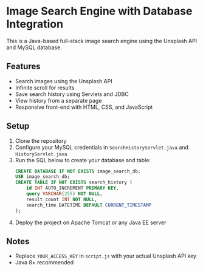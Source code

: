 # Image Search Engine with Database Integration

This is a Java-based full-stack image search engine using the Unsplash API and MySQL database.

## Features

- Search images using the Unsplash API
- Infinite scroll for results
- Save search history using Servlets and JDBC
- View history from a separate page
- Responsive front-end with HTML, CSS, and JavaScript

## Setup

1. Clone the repository
2. Configure your MySQL credentials in `SearchHistoryServlet.java` and `HistoryServlet.java`
3. Run the SQL below to create your database and table:
    ```sql
    CREATE DATABASE IF NOT EXISTS image_search_db;
    USE image_search_db;
    CREATE TABLE IF NOT EXISTS search_history (
        id INT AUTO_INCREMENT PRIMARY KEY,
        query VARCHAR(255) NOT NULL,
        result_count INT NOT NULL,
        search_time DATETIME DEFAULT CURRENT_TIMESTAMP
    );
    ```
4. Deploy the project on Apache Tomcat or any Java EE server

## Notes

- Replace `YOUR_ACCESS_KEY` in `script.js` with your actual Unsplash API key
- Java 8+ recommended
